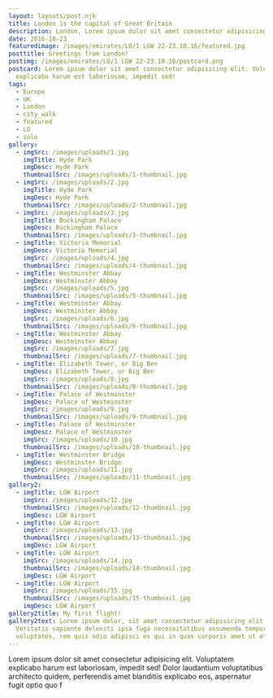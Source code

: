 ```yaml
---
layout: layouts/post.njk
title: London is the capital of Great Britain
description: London, Lorem ipsum dolor sit amet consectetur adipisicing elit.
date: 2016-10-23
featuredimage: /images/emirates/LO/1 LGW 22-23.10.16/featured.jpg
posttitle: Greetings from London!
postimg: /images/emirates/LO/1 LGW 22-23.10.16/postcard.png
postcard: Lorem ipsum dolor sit amet consectetur adipisicing elit. Voluptatem
  explicabo harum est laboriosam, impedit sed!
tags:
  - Europe
  - UK
  - London
  - city_walk
  - featured
  - LO
  - solo
gallery:
  - imgSrc: /images/uploads/1.jpg
    imgTitle: Hyde Park
    imgDesc: Hyde Park
    thumbnailSrc: /images/uploads/1-thumbnail.jpg
  - imgSrc: /images/uploads/2.jpg
    imgTitle: Hyde Park
    imgDesc: Hyde Park
    thumbnailSrc: /images/uploads/2-thumbnail.jpg
  - imgSrc: /images/uploads/3.jpg
    imgTitle: Buckingham Palace
    imgDesc: Buckingham Palace
    thumbnailSrc: /images/uploads/3-thumbnail.jpg
  - imgTitle: Victoria Memorial
    imgDesc: Victoria Memorial
    imgSrc: /images/uploads/4.jpg
    thumbnailSrc: /images/uploads/4-thumbnail.jpg
  - imgTitle: Westminster Abbay
    imgDesc: Westminster Abbay
    imgSrc: /images/uploads/5.jpg
    thumbnailSrc: /images/uploads/5-thumbnail.jpg
  - imgTitle: Westminster Abbay
    imgDesc: Westminster Abbay
    imgSrc: /images/uploads/6.jpg
    thumbnailSrc: /images/uploads/6-thumbnail.jpg
  - imgTitle: Westminster Abbay
    imgDesc: Westminster Abbay
    imgSrc: /images/uploads/7.jpg
    thumbnailSrc: /images/uploads/7-thumbnail.jpg
  - imgTitle: Elizabeth Tower, or Big Ben
    imgDesc: Elizabeth Tower, or Big Ben
    imgSrc: /images/uploads/8.jpg
    thumbnailSrc: /images/uploads/8-thumbnail.jpg
  - imgTitle: Palace of Westminster
    imgDesc: Palace of Westminster
    imgSrc: /images/uploads/9.jpg
    thumbnailSrc: /images/uploads/9-thumbnail.jpg
  - imgTitle: Palace of Westminster
    imgDesc: Palace of Westminster
    imgSrc: /images/uploads/10.jpg
    thumbnailSrc: /images/uploads/10-thumbnail.jpg
  - imgTitle: Westminster Bridge
    imgDesc: Westminster Bridge
    imgSrc: /images/uploads/11.jpg
    thumbnailSrc: /images/uploads/11-thumbnail.jpg
gallery2:
  - imgTitle: LGW Airport
    imgSrc: /images/uploads/12.jpg
    thumbnailSrc: /images/uploads/12-thumbnail.jpg
    imgDesc: LGW Airport
  - imgTitle: LGW Airport
    imgSrc: /images/uploads/13.jpg
    thumbnailSrc: /images/uploads/13-thumbnail.jpg
    imgDesc: LGW Airport
  - imgTitle: LGW Airport
    imgSrc: /images/uploads/14.jpg
    thumbnailSrc: /images/uploads/14-thumbnail.jpg
    imgDesc: LGW Airport
  - imgTitle: LGW Airport
    imgSrc: /images/uploads/15.jpg
    thumbnailSrc: /images/uploads/15-thumbnail.jpg
    imgDesc: LGW Airport
gallery2title: My first flight!
gallery2text: Lorem ipsum dolor, sit amet consectetur adipisicing elit.
  Veritatis sapiente deleniti ipsa fuga necessitatibus assumenda tempore dolorem
  voluptates, rem quis odio adipisci ex qui in quas corporis amet ut officiis?
---
```

Lorem ipsum dolor sit amet consectetur adipisicing elit. Voluptatem explicabo harum est laboriosam, impedit sed! Dolor laudantium voluptatibus architecto quidem, perferendis amet blanditiis explicabo eos, aspernatur fugit optio quo f